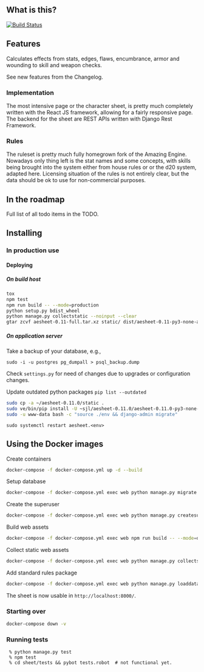 ## What is this?

[![Build Status](https://travis-ci.org/sjlehtin/aesheet.svg?branch=master)](https://travis-ci.org/sjlehtin/aesheet)

## Features

Calculates effects from stats, edges, flaws, encumbrance, armor and
wounding to skill and weapon checks.

See new features from the Changelog.

### Implementation

The most intensive page or the character sheet, is pretty much
completely written with the React JS framework, allowing for a fairly
responsive page. The backend for the sheet are REST APIs written with
Django Rest Framework.

### Rules

The ruleset is pretty much fully homegrown fork of the Amazing Engine.
Nowadays only thing left is the stat names and some concepts, with
skills being brought into the system either from house rules or
or the d20 system, adapted here. Licensing situation of the rules is
not entirely clear, but the data should be ok to use for non-commercial
purposes.

## In the roadmap

Full list of all todo items in the TODO.

## Installing

### In production use

#### Deploying

##### On build host

```bash
tox
npm test
npm run build -- --mode=production
python setup.py bdist_wheel
python manage.py collectstatic --noinput --clear
gtar zcvf aesheet-0.11-full.tar.xz static/ dist/aesheet-0.11-py3-none-any.whl
```

##### On application server

Take a backup of your database, e.g.,

```shell
sudo -i -u postgres pg_dumpall > psql_backup.dump
```

Check `settings.py` for need of changes due to upgrades or configuration changes.

Update outdated python packages `pip list --outdated` 

```sh
sudo cp -a ~/aesheet-0.11.0/static .
sudo ve/bin/pip install -U ~sjl/aesheet-0.11.0/aesheet-0.11.0-py3-none-any.whl
sudo -u www-data bash -c "source ./env && django-admin migrate"
```

```shell
sudo systemctl restart aesheet.<env>
```

## Using the Docker images

Create containers

```zsh
docker-compose -f docker-compose.yml up -d --build
```

Setup database

```zsh 
docker-compose -f docker-compose.yml exec web python manage.py migrate --noinput
```

Create the superuser

```zsh
docker-compose -f docker-compose.yml exec web python manage.py createsuperuser
```

Build web assets

```zsh
docker-compose -f docker-compose.yml exec web npm run build -- --mode=development
```

Collect static web assets

```zsh
docker-compose -f docker-compose.yml exec web python manage.py collectstatic --noinput --clear
```

Add standard rules package
```zsh
docker-compose -f docker-compose.yml exec web python manage.py loaddata basedata
```

The sheet is now usable in `http://localhost:8000/`.

### Starting over


```zsh
docker-compose down -v
```

### Running tests

```
 % python manage.py test
 % npm test
 % cd sheet/tests && pybot tests.robot  # not functional yet.
```
